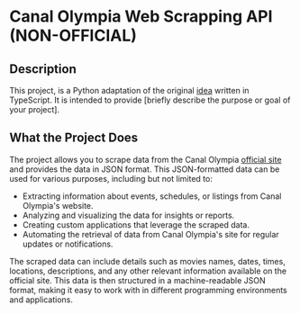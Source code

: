 # Canal Olympia Web Scrapping API (NON-OFFICIAL)  
    
## Description  
  
This project, is a Python adaptation of the original 
[idea](https://github.com/NemesisX1/canal_olympia_scrapping_api) written in TypeScript. It is
intended to provide [briefly describe the purpose or goal of your project].  
  

## What the Project Does

The project allows you to scrape data from the Canal Olympia [official site](https://www.canalolympia.com/) and
provides the data in JSON format. This JSON-formatted data can be used for various purposes, including but not limited
to:

- Extracting information about events, schedules, or listings from Canal Olympia's website.
- Analyzing and visualizing the data for insights or reports.
- Creating custom applications that leverage the scraped data.
- Automating the retrieval of data from Canal Olympia's site for regular updates or notifications.

The scraped data can include details such as movies names, dates, times, locations, descriptions, and any other
relevant information available on the official site. This data is then structured in a machine-readable JSON format,
making it easy to work with in different programming environments and applications.
